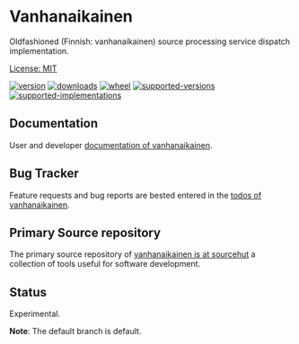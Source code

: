 # Vanhanaikainen

Oldfashioned (Finnish: vanhanaikainen) source processing service dispatch implementation.

[License: MIT](https://git.sr.ht/~sthagen/vanhanaikainen/tree/default/item/LICENSE)

[![version](https://img.shields.io/pypi/v/vanhanaikainen.svg?style=flat)](https://pypi.python.org/pypi/vanhanaikainen/)
[![downloads](https://img.shields.io/pypi/dm/vanhanaikainen.svg?style=flat)](https://pypi.python.org/pypi/vanhanaikainen/)
[![wheel](https://img.shields.io/pypi/wheel/vanhanaikainen.svg?style=flat)](https://pypi.python.org/pypi/vanhanaikainen/)
[![supported-versions](https://img.shields.io/pypi/pyversions/vanhanaikainen.svg?style=flat)](https://pypi.python.org/pypi/vanhanaikainen/)
[![supported-implementations](https://img.shields.io/pypi/implementation/vanhanaikainen.svg?style=flat)](https://pypi.python.org/pypi/vanhanaikainen/)

## Documentation

User and developer [documentation of vanhanaikainen](https://codes.dilettant.life/docs/vanhanaikainen).

## Bug Tracker

Feature requests and bug reports are bested entered in the [todos of vanhanaikainen](https://todo.sr.ht/~sthagen/vanhanaikainen).

## Primary Source repository

The primary source repository of [vanhanaikainen is at sourcehut](https://git.sr.ht/~sthagen/vanhanaikainen)
a collection of tools useful for software development.

## Status

Experimental.

**Note**: The default branch is default.

